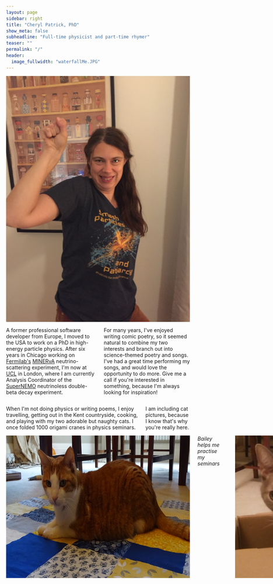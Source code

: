 ```yaml
---
layout: page
sidebar: right
title: "Cheryl Patrick, PhD"
show_meta: false
subheadline: "Full-time physicist and part-time rhymer"
teaser: ""
permalink: "/"
header:
  image_fullwidth: "waterfallMe.JPG"
---
```

<div class="row">
<div class="medium-6 columns t30">
<img src="./images/smashParticles.jpeg" alt="Smash particles and patriarchy!">
</div>
<div class="medium-6 columns t30">
<p>A former professional software developer from Europe, I moved to the USA to work on a PhD in high-energy particle physics. After six years in Chicago working on <a href="http://fnal.gov" _target="blank">Fermilab's</a> <a href="https://minerva.fnal.gov" _target="blank">MINERvA</a> neutrino-scattering experiment, I'm now at <a href="https://www.hep.ucl.ac.uk" _target="blank">UCL</a> in London, where I am currently Analysis Coordinator of the <a href="http://supernemo.org" _target="blank">SuperNEMO</a> neutrinoless double-beta decay experiment.
</p>
<p>For many years, I've enjoyed writing comic poetry, so it seemed natural to combine my two interests and branch out into science-themed poetry and songs. I've had a great time performing my songs, and would love the opportunity to do more. Give me a call if you're interested in something, because I'm always looking for inspiration!</p>
</div>
</div>
<div class="row">
<div class="medium-6 columns t30">
<p>When I'm not doing physics or writing poems, I enjoy travelling, getting out in the Kent countryside, cooking, and playing with my two adorable but naughty cats. I once folded 1000 origami cranes in physics seminars.</p>
<p>I am including cat pictures, because I know that's why you're really here.</p>
</div>

<div class="medium-6 columns t30">
<img src="./images/bailey.jpg" alt="Bailey the cat">
<em>Bailey helps me practise my seminars</em>
<br/>
<img src="./images/rombles.jpg" alt="Rombles the cat">
<em>Rombles has better things to do</em>
</div>

</div>
